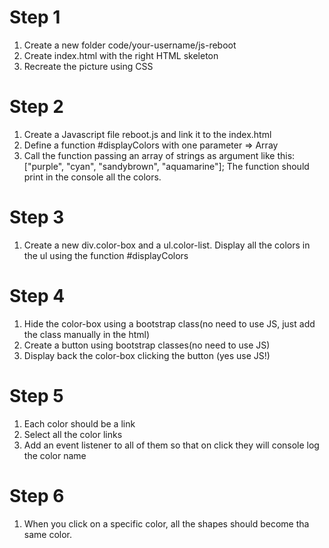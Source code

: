 # Step 1
1. Create a new folder code/your-username/js-reboot
2. Create index.html with the right HTML skeleton
3. Recreate the picture using CSS

# Step 2
1. Create a Javascript file reboot.js and link it to the index.html
2. Define a function #displayColors with one parameter => Array
3. Call the function passing an array of strings as argument like this: ["purple", "cyan", "sandybrown", "aquamarine"];
  The function should print in the console all the colors.

# Step 3
1. Create a new div.color-box and a ul.color-list.
  Display all the colors in the ul using the function #displayColors

# Step 4
1. Hide the color-box using a bootstrap class(no need to use JS, just add the class manually in the html)
2. Create a button using bootstrap classes(no need to use JS)
3. Display back the color-box clicking the button (yes use JS!)


# Step 5
1. Each color should be a link
2. Select all the color links
3. Add an event listener to all of them so that on click they will console log the color name

# Step 6
1. When you click on a specific color, all the shapes should become tha same color.
